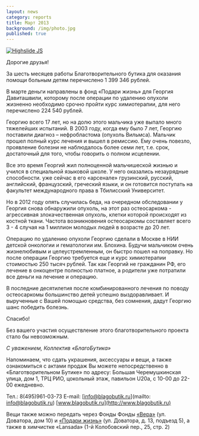 ```yaml
---
layout: news
category: reports
title: Март 2013
background: /img/photo.jpg
published: true
---
```


<div class="slides">
<a href="http://blagobutik.ru/img/davitashvili.jpg" class="highslide  " onclick="return hs.expand(this)"><img src="http://blagobutik.ru/img/davitashvili_thumb.jpg" alt="Highslide JS" title="Click to enlarge"></a>
</div>

Дорогие друзья!За шесть месяцев работы Благотворительного бутика для оказания помощи больным детям перечислено 1 399 346 рублей.  
В марте деньги направлены в фонд «Подари жизнь» для Георгия Давиташвили, которому после операции по удалению опухоли жизненно необходимо срочно пройти курс химиотерапии,  для него перечислено 224 540 рублей.  
Георгию всего 17 лет, но на долю этого мальчика уже выпало много тяжелейших испытаний.  В 2003 году, когда ему было 7 лет, Георгию поставили диагноз –  нефробластома (опухоль Вильмса). Мальчик прошел полный курс лечения и вышел в ремиссию. Ему очень повезло, проявление болезни не наблюдалось более семи лет, т.е. срок, достаточный для того, чтобы говорить о полном исцелении.  
Все это время Георгий жил полноценной мальчишеской жизнью и учился в специальной языковой школе. У него оказались незаурядные способности.  уже сейчас в его «арсенале» грузинский, русский, английский, французский, греческий языки, и он готовится поступать на факультет международного права в Тбилисский Университет.  
Но в 2012 году опять случилась беда, на очередном обследовании у Георгия снова обнаружили опухоль, на этот раз остеосаркома - агрессивная злокачественная опухоль, клетки которой происходят из костной ткани.  Частота возникновения остеосаркомы составляет всего 3 - 4 случая на 1 миллион молодых людей в возрасте до 20 лет.  
Операцию по удалению опухоли Георгию сделали в Москве в НИИ детской онкологии и гематологии им. Блохина. Будучи мальчиком очень жизнелюбивым и целеустремленным, он быстро пошел на поправку. Но после операции Георгию требуется еще и курс химиотерапии стоимостью 250 тысяч рублей. Так как Георгий не гражданин РФ, его лечение в онкоцентре полностью платное,  а родители уже потратили все деньги на лечение и операцию.  
В последние десятилетия после комбинированного лечения по поводу остеосаркомы большинство детей успешно выздоравливает.  И вырученные с Вашей помощью средства, без сомнения, дадут Георгию шанс победить болезнь. Спасибо!Без вашего участия осуществление этого благотворительного проекта стало бы невозможным.   
*С уважением, Коллектив «БлагоБутика»*
Напоминаем, что сдать украшения, аксессуары и вещи, а также ознакомиться с актами продаж Вы можете непосредственно в «Благотворительном Бутике» по адресу: Большая Черемушкинская улица, дом 1, ТРЦ РИО, цокольный этаж, павильон U20а, с 10-00 до 22-00 ежедневно.  
Тел.: 8(495)961-03-73  E-mail: [info@blagobutik.ru](mailto: info@blagobutik.ru)  [www.blagobutik.ru](http://www.blagobutik.ru)  
Вещи также можно передать через Фонды Фонды [«Вера»](www.hospicefund.ru) (ул. Доватора, дом 10) и [«Подари жизнь»](http://podari-zhizn.ru) (ул. Доватора, д. 13, подъезд 5), а также в химчистке «Lansada» (1-й Колобовский пер., 25, стр. 2)